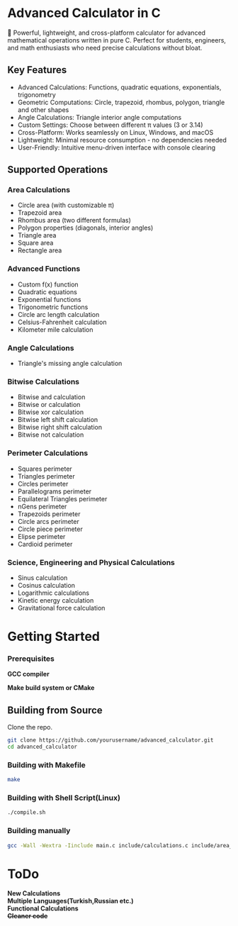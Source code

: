 # Advanced Calculator in C
🚀 Powerful, lightweight, and cross-platform calculator for advanced mathematical operations written in pure C. Perfect for students, engineers, and math enthusiasts who need precise calculations without bloat.

## Key Features

* Advanced Calculations: Functions, quadratic equations, exponentials, trigonometry<br>
* Geometric Computations: Circle, trapezoid, rhombus, polygon, triangle and other shapes<br>
* Angle Calculations: Triangle interior angle computations<br>
* Custom Settings: Choose between different π values (3 or 3.14)<br>
* Cross-Platform: Works seamlessly on Linux, Windows, and macOS<br>
* Lightweight: Minimal resource consumption - no dependencies needed<br>
* User-Friendly: Intuitive menu-driven interface with console clearing<br>

## Supported Operations

### Area Calculations

* Circle area (with customizable π)<br>
* Trapezoid area<br>
* Rhombus area (two different formulas)<br>
* Polygon properties (diagonals, interior angles)<br>
* Triangle area<br>
* Square area<br>
* Rectangle area<br>

### Advanced Functions

* Custom f(x) function<br>
* Quadratic equations<br>
* Exponential functions<br>
* Trigonometric functions<br>
* Circle arc length calculation<br>
* Celsius-Fahrenheit calculation<br>
* Kilometer mile calculation<br>
  
### Angle Calculations

* Triangle's missing angle calculation<br>

### Bitwise Calculations

* Bitwise and calculation<br>
* Bitwise or calculation<br>
* Bitwise xor calculation<br>
* Bitwise left shift calculation<br>
* Bitwise right shift calculation<br>
* Bitwise not calculation<br>

### Perimeter Calculations

* Squares perimeter<br>
* Triangles perimeter<br>
* Circles perimeter<br>
* Parallelograms perimeter<br>
* Equilateral Triangles perimeter<br>
* nGens perimeter<br>
* Trapezoids perimeter<br>
* Circle arcs perimeter<br>
* Circle piece perimeter<br>
* Elipse perimeter<br>
* Cardioid perimeter<br>

### Science, Engineering and Physical Calculations

* Sinus calculation<br>
* Cosinus calculation<br>
* Logarithmic calculations<br>
* Kinetic energy calculation<br>
* Gravitational force calculation<br>


# Getting Started

### Prerequisites

**GCC compiler**

**Make build system or CMake**

## Building from Source

Clone the repo.
```bash
git clone https://github.com/yourusername/advanced_calculator.git
cd advanced_calculator
```
### Building with Makefile
```bash
make
```

### Building with Shell Script(Linux)
```bash
./compile.sh
```

### Building manually
```bash
gcc -Wall -Wextra -Iinclude main.c include/calculations.c include/area_calculations.c include/angle_calculations.c include/utils.c include/menus.c include/perimeter_calculations.c include/bitwise.c include/science_and_engineering.c include/physical_calculations.c -o main -lm
```

# ToDo

**New Calculations**<br>
**Multiple Languages(Turkish,Russian etc.)**<br>
**Functional Calculations**<br>
~~**Cleaner code**~~<br>
